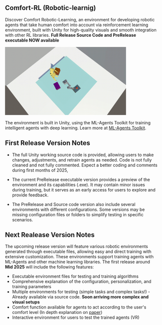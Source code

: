 ## Comfort-RL (Robotic-learnig)

Discover Comfort Robotic-Learning, an environment for developing robotic agents that take human comfort into account via reinforcement learning environment, built with Unity for high-quality visuals and smooth integration with other RL libraries. **Full Release Source Code and PreRelease executable NOW available**

<img src="utils_readme/gif_1.gif" alt="RoboticGIF" width="400"/>

The environment is built in Unity, using the ML-Agents Toolkit for training intelligent agents with deep learning. Learn more at [ML-Agents Toolkit](https://github.com/Unity-Technologies/ml-agents).

## First Release Version Notes

- The full Unity working source code is provided, allowing users to make changes, adjustments, and retrain agents as needed. Code is not fully cleaned and not fully commented. Expect a better coding and comments during first months of 2025,
- The current PreRelease executable version provides a preview of the environment and its capabilities (.exe). It may contain minor issues during training, but it serves as an early access for users to explore and provide feedback. 

- The PreRelease and Source code version  also include several environments with different configurations. Some versions may be missing configuration files or folders to simplify testing in specific scenarios.

## Next Realease Version Notes
The upcoming release version will feature various robotic environments generated through executable files, allowing easy and direct training with extensive customization. These environments support training agents with ML-Agents and other machine learning libraries. The first release around **Mid 2025** will include the following features:
- Executable environment files for testing and training algorithms
- Comprehensive explanation of the configuration, personalization, and training parameters
- Multiple environments for testing (simple tasks and complex tasks!) - Already available via source code. **Soon arriving more complex and visual setups**
- Comfort function available for agents to act according to the user's comfort level (In depth explanation on [paper](https://ieeexplore.ieee.org/document/10658649))
- Interactive environment for users to test the trained agents (VR) 





